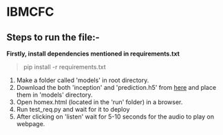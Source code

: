 # IBMCFC

## Steps to run the file:-

**Firstly, install dependencies mentioned in requirements.txt**

> pip install -r requirements.txt


1. Make a folder called 'models' in root directory.
2. Download the both 'inception' and 'prediction.h5' from [here](https://drive.google.com/open?id=1xSfaPYT7tZAN9sQZovjkeVF8jvLzmOSo) and place them in 'models' directory.
3. Open homex.html (located in the 'run' folder) in a browser.
4. Run test_req.py and wait for it to deploy
5. After clicking on 'listen' wait for 5-10 seconds for the audio to play on webpage.
